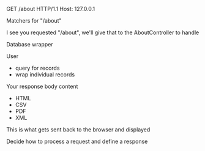 <!-- The Model View Controller {MVC} Pattern -->

GET /about HTTP/1.1
Host: 127.0.0.1

<!-- Routes -->
Matchers for "/about"

I see you requested "/about", we'll give that to the AboutController to handle

<!-- Models -->
Database wrapper

User
+ query for records
+ wrap individual records

<!-- Views -->
Your response body content
* HTML
* CSV
* PDF
* XML

This is what gets sent back to the browser and displayed

<!-- Controllers -->
Decide how to process a request and define a response
